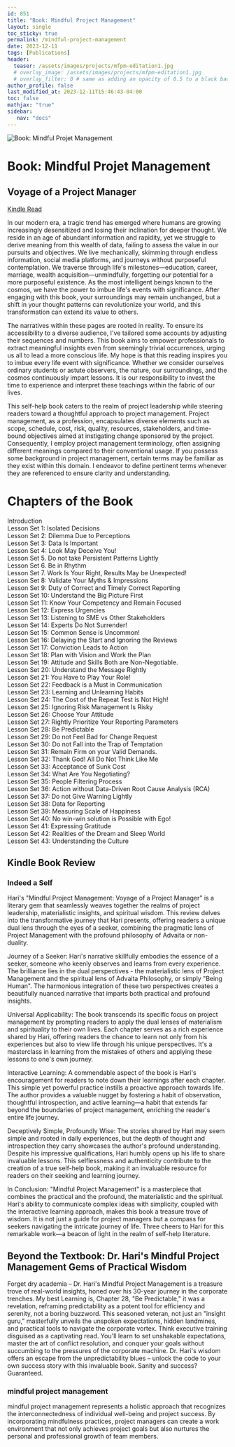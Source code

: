```yaml
---
id: 851    
title: "Book: Mindful Project Management"
layout: single
toc_sticky: true
permalink: /mindful-project-management
date: 2023-12-11
tags: [Publications]
header:
  teaser: /assets/images/projects/mfpm-editation1.jpg
  # overlay_image: /assets/images/projects/mfpm-editation1.jpg
  # overlay_filter: 0 # same as adding an opacity of 0.5 to a black background
author_profile: false
last_modified_at: 2023-12-11T15:46:43-04:00
toc: false
mathjax: "true"
sidebar:
   nav: "docs"
---
```


![Book: Mindful Projet Management](/assets/images/projects/mfpm-editation1.jpg)

# Book: Mindful Projet Management
## Voyage of a Project Manager

[Kindle Read](https://www.amazon.in/dp/B0CQ37294Y)

In our modern era, a tragic trend has emerged where humans are growing increasingly desensitized and losing their inclination for deeper thought. We reside in an age of abundant information and rapidity, yet we struggle to derive meaning from this wealth of data, failing to assess the value in our pursuits and objectives. We live mechanically, skimming through endless information, social media platforms, and journeys without purposeful contemplation. We traverse through life's milestones—education, career, marriage, wealth acquisition—unmindfully, forgetting our potential for a more purposeful existence. As the most intelligent beings known to the cosmos, we have the power to imbue life's events with significance. After engaging with this book, your surroundings may remain unchanged, but a shift in your thought patterns can revolutionize your world, and this transformation can extend its value to others.

The narratives within these pages are rooted in reality. To ensure its accessibility to a diverse audience, I've tailored some accounts by adjusting their sequences and numbers. This book aims to empower professionals to extract meaningful insights even from seemingly trivial occurrences, urging us all to lead a more conscious life. My hope is that this reading inspires you to imbue every life event with significance. Whether we consider ourselves ordinary students or astute observers, the nature, our surroundings, and the cosmos continuously impart lessons. It is our responsibility to invest the time to experience and interpret these teachings within the fabric of our lives.

This self-help book caters to the realm of project leadership while steering readers toward a thoughtful approach to project management. Project management, as a profession, encapsulates diverse elements such as scope, schedule, cost, risk, quality, resources, stakeholders, and time-bound objectives aimed at instigating change sponsored by the project. Consequently, I employ project management terminology, often assigning different meanings compared to their conventional usage. If you possess some background in project management, certain terms may be familiar as they exist within this domain. I endeavor to define pertinent terms whenever they are referenced to ensure clarity and understanding.

# Chapters of the Book

Introduction    
Lesson Set 1: Isolated Decisions    
Lesson Set 2: Dilemma Due to Perceptions    
Lesson Set 3: Data Is Important    
Lesson Set 4: Look May Deceive You!    
Lesson Set 5. Do not take Persistent Patterns Lightly     
Lesson Set 6. Be in Rhythm    
Lesson Set 7. Work Is Your Right, Results May be Unexpected!    
Lesson Set 8: Validate Your Myths & Impressions    
Lesson Set 9: Duty of Correct and Timely Correct Reporting    
Lesson Set 10: Understand the Big Picture First    
Lesson Set 11: Know Your Competency and Remain Focused    
Lesson Set 12: Express Urgencies    
Lesson Set 13: Listening to SME vs Other Stakeholders    
Lesson Set 14: Experts Do Not Surrender!    
Lesson Set 15: Common Sense is Uncommon!    
Lesson Set 16: Delaying the Start and Ignoring the Reviews    
Lesson Set 17: Conviction Leads to Action    
Lesson Set 18: Plan with Vision and Work the Plan    
Lesson Set 19: Attitude and Skills Both are Non-Negotiable.    
Lesson Set 20: Understand the Message Rightly    
Lesson Set 21: You Have to Play Your Role!    
Lesson Set 22: Feedback is a Must in Communication    
Lesson Set 23: Learning and Unlearning Habits    
Lesson Set 24: The Cost of the Repeat Test is Not High!    
Lesson Set 25: Ignoring Risk Management Is Risky    
Lesson Set 26: Choose Your Attitude    
Lesson Set 27: Rightly Prioritize Your Reporting Parameters    
Lesson Set 28: Be Predictable    
Lesson Set 29: Do not Feel Bad for Change Request    
Lesson Set 30: Do not Fall into the Trap of Temptation    
Lesson Set 31: Remain Firm on your Valid Demands.    
Lesson Set 32: Thank God! All Do Not Think Like Me    
Lesson Set 33: Acceptance of Sunk Cost    
Lesson Set 34: What Are You Negotiating?    
Lesson Set 35: People Filtering Process    
Lesson Set 36: Action without Data-Driven Root Cause Analysis (RCA)    
Lesson Set 37: Do not Give Warning Lightly    
Lesson Set 38: Data for Reporting    
Lesson Set 39: Measuring Scale of Happiness    
Lesson Set 40: No win-win solution is Possible with Ego!    
Lesson Set 41: Expressing Gratitude    
Lesson Set 42: Realities of the Dream and Sleep World    
Lesson Set 43: Understanding the Culture    

## Kindle Book Review

### Indeed a Self

Hari's "Mindful Project Management: Voyage of a Project Manager" is a literary gem that seamlessly weaves together the realms of project leadership, materialistic insights, and spiritual wisdom. This review delves into the transformative journey that Hari presents, offering readers a unique dual lens through the eyes of a seeker, combining the pragmatic lens of Project Management with the profound philosophy of Advaita or non-duality.

Journey of a Seeker:
Hari's narrative skillfully embodies the essence of a seeker, someone who keenly observes and learns from every experience. The brilliance lies in the dual perspectives - the materialistic lens of Project Management and the spiritual lens of Advaita Philosophy, or simply "Being Human". The harmonious integration of these two perspectives creates a beautifully nuanced narrative that imparts both practical and profound insights.

Universal Applicability:
The book transcends its specific focus on project management by prompting readers to apply the dual lenses of materialism and spirituality to their own lives. Each chapter serves as a rich experience shared by Hari, offering readers the chance to learn not only from his experiences but also to view life through his unique perspectives. It's a masterclass in learning from the mistakes of others and applying these lessons to one's own journey.

Interactive Learning:
A commendable aspect of the book is Hari's encouragement for readers to note down their learnings after each chapter. This simple yet powerful practice instills a proactive approach towards life. The author provides a valuable nugget by fostering a habit of observation, thoughtful introspection, and active learning—a habit that extends far beyond the boundaries of project management, enriching the reader's entire life journey.

Deceptively Simple, Profoundly Wise:
The stories shared by Hari may seem simple and rooted in daily experiences, but the depth of thought and introspection they carry showcases the author's profound understanding. Despite his impressive qualifications, Hari humbly opens up his life to share invaluable lessons. This selflessness and authenticity contribute to the creation of a true self-help book, making it an invaluable resource for readers on their seeking and learning journey.

In Conclusion:
"Mindful Project Management" is a masterpiece that combines the practical and the profound, the materialistic and the spiritual. Hari's ability to communicate complex ideas with simplicity, coupled with the interactive learning approach, makes this book a treasure trove of wisdom. It is not just a guide for project managers but a compass for seekers navigating the intricate journey of life. Three cheers to Hari for this remarkable work—a beacon of light in the realm of self-help literature.

## Beyond the Textbook: Dr. Hari's Mindful Project Management Gems of Practical Wisdom

Forget dry academia – Dr. Hari's Mindful Project Management is a treasure trove of real-world insights, honed over his 30-year journey in the corporate trenches. My best Learning is, Chapter 28, "Be Predictable," it was a revelation, reframing predictability as a potent tool for efficiency and serenity, not a boring buzzword. This seasoned veteran, not just an "insight guru," masterfully unveils the unspoken expectations, hidden landmines, and practical tools to navigate the corporate vortex. Think executive training disguised as a captivating read. You'll learn to set unshakable expectations, master the art of conflict resolution, and conquer your goals without succumbing to the pressures of the corporate machine. Dr. Hari's wisdom offers an escape from the unpredictability blues – unlock the code to your own success story with this invaluable book. Sanity and success? Guaranteed.

### mindful project management
mindful project management represents a holistic approach that recognizes the interconnectedness of individual well-being and project success. By incorporating mindfulness practices, project managers can create a work environment that not only achieves project goals but also nurtures the personal and professional growth of team members.